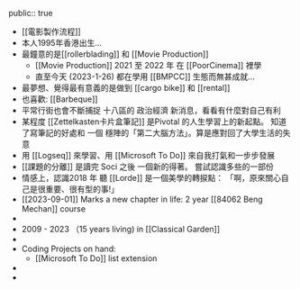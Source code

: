 public:: true

- [[電影製作流程]]
- 本人1995年香港出生...
- 最鐘意的是[[rollerblading]] 和 [[Movie Production]]
	- [[Movie Production]]  2021 至 2022 年 在 [[PoorCinema]] 裡學
	- 直至今天 (2023-1-26) 都在學用 [[BMPCC]] 生態而無甚成就...
- 最夢想、覺得最有意義的是做到 [[cargo bike]] 和 [[rental]]
- 也喜歡: [[Barbeque]]
- 平常行街也會不斷捕捉 十八區的 政治經濟 新消息，看看有什麼對自己有利
- 某程度 [[Zettelkasten卡片盒筆記]] 是Pivotal 的人生學習上的新起點。 知道了寫筆記的好處和 一個 穩陣的「第二大腦方法」。算是應對回了大學生活的失意
- 用 [[Logseq]] 來學習、用 [[Microsoft To Do]] 來自我打氣和一步步發展
- [[課題的分離]] 是讀完 Soci 之後 一個新的得著。 嘗試認識多些的一部份
- 情感上，認識2018 年 聽 [[Lorde]] 是一個美學的轉捩點： 「啊，原來關心自己是很重要、很有型的事!」
- [[2023-09-01]] Marks a new chapter in life: 2 year [[84062 Beng Mechan]] course
-
- 2009 - 2023 （15 years living) in [[Classical Garden]]
-
- Coding Projects on hand:
	- [[Microsoft To Do]] list extension
-
-